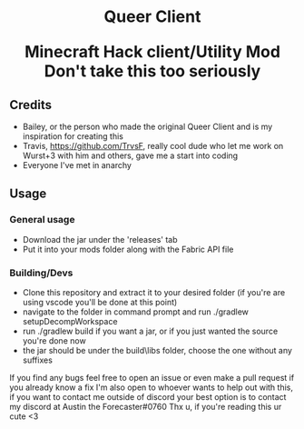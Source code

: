 <h1 align="center"> Queer Client
<p> Minecraft Hack client/Utility Mod
  Don't take this too seriously


  ## Credits
  - Bailey, or the person who made the original Queer Client and is my inspiration for creating this
  - Travis, https://github.com/TrvsF, really cool dude who let me work on Wurst+3 with him and others, gave me a start into coding
  - Everyone I've met in anarchy

  ## Usage
  ### General usage
  - Download the jar under the 'releases' tab
  - Put it into your mods folder along with the Fabric API file

  ### Building/Devs
  - Clone this repository and extract it to your desired folder (if you're are using vscode you'll be done at this point)
  - navigate to the folder in command prompt and run ./gradlew setupDecompWorkspace
  - run ./gradlew build if you want a jar, or if you just wanted the source you're done now
  - the jar should be under the build\libs folder, choose the one without any suffixes

If you find any bugs feel free to open an issue or even make a pull request if you already know a fix
I'm also open to whoever wants to help out with this, if you want to contact me outside of discord your best option is to contact my discord at Austin the Forecaster#0760
Thx u, if you're reading this ur cute <3
